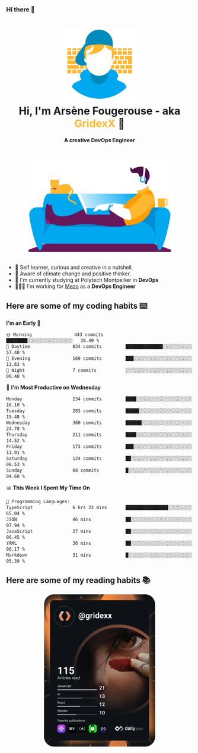 ### Hi there 👋

<!--
**GridexX/gridexx** is a ✨ _special_ ✨ repository because its `README.md` (this file) appears on your GitHub profile.

Here are some ideas to get you started:

- 🔭 I’m currently working on ...
- 🌱 I’m currently learning ...
- 👯 I’m looking to collaborate on ...
- 🤔 I’m looking for help with ...
- 💬 Ask me about ...
- 📫 How to reach me: ...
- 😄 Pronouns: ...
- ⚡ Fun fact: ...
-->


<!-- Header -->
<h1 align="center">
  <img src="./images/user_profile.png" width="200">
  <br>
  Hi, I'm Arsène Fougerouse - aka <span style="color:#ffb72e">GridexX</span> 👋
</h1>


<p align="center">
  <b>A creative DevOps Engineer </b>
</p>
<br/>
<p align="center">
  <img src="./images/man_couch.png" width="400">
</p>

- 🎨 Self learner, curious and creative in a nutshell. 
- 🌱 Aware of climate change and positive thinker.
- 📕 I'm currently studying at Polytech Montpellier in **DevOps**
- 👨🏻‍💻 I'm working for [Mezo](https://meso-lr.umontpellier.fr/) as a **DevOps Engineer**


## Here are some of my coding habits ⌨️

<!-- Add a section about tech and Ops stack
  Like this one : https://github.com/Xanthus58#-tech-stack
-->
<!--START_SECTION:waka-->
**I'm an Early 🐤** 

```text
🌞 Morning                443 commits         ████████░░░░░░░░░░░░░░░░░   30.49 % 
🌆 Daytime                834 commits         ██████████████░░░░░░░░░░░   57.40 % 
🌃 Evening                169 commits         ███░░░░░░░░░░░░░░░░░░░░░░   11.63 % 
🌙 Night                  7 commits           ░░░░░░░░░░░░░░░░░░░░░░░░░   00.48 % 
```
📅 **I'm Most Productive on Wednesday** 

```text
Monday                   234 commits         ████░░░░░░░░░░░░░░░░░░░░░   16.10 % 
Tuesday                  283 commits         █████░░░░░░░░░░░░░░░░░░░░   19.48 % 
Wednesday                360 commits         ██████░░░░░░░░░░░░░░░░░░░   24.78 % 
Thursday                 211 commits         ████░░░░░░░░░░░░░░░░░░░░░   14.52 % 
Friday                   173 commits         ███░░░░░░░░░░░░░░░░░░░░░░   11.91 % 
Saturday                 124 commits         ██░░░░░░░░░░░░░░░░░░░░░░░   08.53 % 
Sunday                   68 commits          █░░░░░░░░░░░░░░░░░░░░░░░░   04.68 % 
```


📊 **This Week I Spent My Time On** 

```text
💬 Programming Languages: 
TypeScript               6 hrs 22 mins       ████████████████░░░░░░░░░   65.04 % 
JSON                     46 mins             ██░░░░░░░░░░░░░░░░░░░░░░░   07.94 % 
JavaScript               37 mins             ██░░░░░░░░░░░░░░░░░░░░░░░   06.45 % 
YAML                     36 mins             ██░░░░░░░░░░░░░░░░░░░░░░░   06.17 % 
Markdown                 31 mins             █░░░░░░░░░░░░░░░░░░░░░░░░   05.39 % 
```


<!--END_SECTION:waka-->

## Here are some of my reading habits 📚
<div  align="center">
  <img src="./images/devcard.svg" width="300">
</div>
